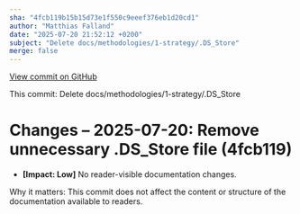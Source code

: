 ```yaml
---
sha: "4fcb119b15b15d73e1f550c9eeef376eb1d20cd1"
author: "Matthias Falland"
date: "2025-07-20 21:52:12 +0200"
subject: "Delete docs/methodologies/1-strategy/.DS_Store"
merge: false
---
```


[View commit on GitHub](https://github.com/TheTrustedAdvisor/FabricAdoptionFramework/commit/4fcb119b15b15d73e1f550c9eeef376eb1d20cd1)

This commit: Delete docs/methodologies/1-strategy/.DS_Store

# Changes – 2025-07-20: Remove unnecessary .DS_Store file (4fcb119)

- **[Impact: Low]** No reader-visible documentation changes.  
  
Why it matters: This commit does not affect the content or structure of the documentation available to readers.
